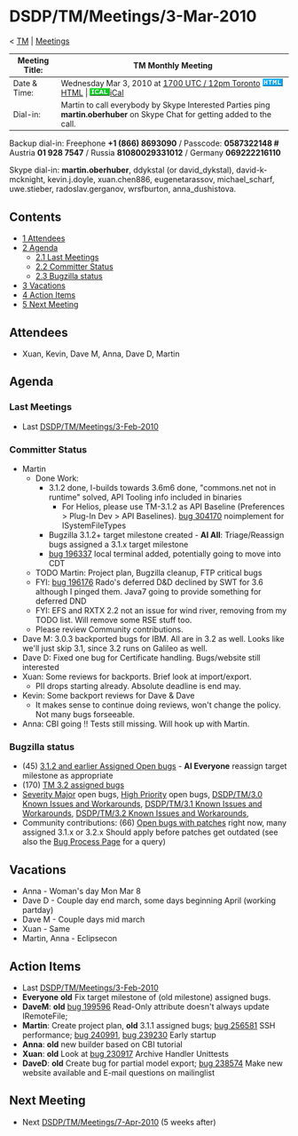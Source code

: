 

DSDP/TM/Meetings/3-Mar-2010
===========================

< [TM](./TM "DSDP/TM")‎ | [Meetings](./Meetings "DSDP/TM/Meetings")

| Meeting Title: | **TM Monthly Meeting** |
| --- | --- |
| Date & Time: | Wednesday Mar 3, 2010 at [1700 UTC / 12pm Toronto](http://www.timeanddate.com/worldclock/fixedtime.html?month=3&day=3&year=2010&hour=17&min=00&sec=0&p1=0)   ![Html.gif](./images/Html.gif)[HTML](http://www.google.com/calendar/embed?src=vn70im36r00qeusu8nme50cils@group.calendar.google.com&ctz=Canada/Toronto) \| ![Ical.gif](./images/Ical.gif)[iCal](http://www.google.com/calendar/ical/vn70im36r00qeusu8nme50cils@group.calendar.google.com/public/basic.ics) |
| Dial-in: | Martin to call everybody by Skype   Interested Parties ping **martin.oberhuber** on Skype Chat for getting added to the call. |

Backup dial-in: Freephone **+1 (866) 8693090** / Passcode: **0587322148 #**  
Austria **01 928 7547** / Russia **81080029331012** / Germany **069222216110**

Skype dial-in: **martin.oberhuber**, ddykstal (or david\_dykstal), david-k-mcknight, kevin.j.doyle, xuan.chen886, eugenetarassov, michael\_scharf, uwe.stieber, radoslav.gerganov, wrsfburton, anna_dushistova.  

Contents
--------

*   [1 Attendees](#Attendees)
*   [2 Agenda](#Agenda)
    *   [2.1 Last Meetings](#Last-Meetings)
    *   [2.2 Committer Status](#Committer-Status)
    *   [2.3 Bugzilla status](#Bugzilla-status)
*   [3 Vacations](#Vacations)
*   [4 Action Items](#Action-Items)
*   [5 Next Meeting](#Next-Meeting)

Attendees
---------

*   Xuan, Kevin, Dave M, Anna, Dave D, Martin

  

Agenda
------

### Last Meetings

*   Last [DSDP/TM/Meetings/3-Feb-2010](./3-Feb-2010 "DSDP/TM/Meetings/3-Feb-2010")

### Committer Status

*   Martin
    *   Done Work:
        *   3.1.2 done, I-builds towards 3.6m6 done, "commons.net not in runtime" solved, API Tooling info included in binaries
            *   For Helios, please use TM-3.1.2 as API Baseline (Preferences > Plug-In Dev > API Baselines). [bug 304170](https://bugs.eclipse.org/bugs/show_bug.cgi?id=304170) noimplement for ISystemFileTypes
        *   Bugzilla 3.1.2+ target milestone created - **AI All**: Triage/Reassign bugs assigned a 3.1.x target milestone
        *   [bug 196337](https://bugs.eclipse.org/bugs/show_bug.cgi?id=196337) local terminal added, potentially going to move into CDT
    *   TODO Martin: Project plan, Bugzilla cleanup, FTP critical bugs
    *   FYI: [bug 196176](https://bugs.eclipse.org/bugs/show_bug.cgi?id=196176) Rado's deferred D&D declined by SWT for 3.6 although I pinged them. Java7 going to provide something for deferred DND
    *   FYI: EFS and RXTX 2.2 not an issue for wind river, removing from my TODO list. Will remove some RSE stuff too.
    *   Please review Community contributions.
*   Dave M: 3.0.3 backported bugs for IBM. All are in 3.2 as well. Looks like we'll just skip 3.1, since 3.2 runs on Galileo as well.
*   Dave D: Fixed one bug for Certificate handling. Bugs/website still interested
*   Xuan: Some reviews for backports. Brief look at import/export.
    *   PII drops starting already. Absolute deadline is end may.
*   Kevin: Some backport reviews for Dave & Dave
    *   It makes sense to continue doing reviews, won't change the policy. Not many bugs forseeable.
*   Anna: CBI going !! Tests still missing. Will hook up with Martin.

  

### Bugzilla status

*   (45) [3.1.2 and earlier Assigned Open bugs](https://bugs.eclipse.org/bugs/buglist.cgi?query_format=advanced&product=Target+Management&target_milestone=3.0&target_milestone=3.0.1&target_milestone=3.0.2&target_milestone=3.1+M2&target_milestone=3.1+M3&target_milestone=3.1+M4&target_milestone=3.1+M5&target_milestone=3.1+M6&target_milestone=3.1+M7&target_milestone=3.1+RC1&target_milestone=3.1+RC2&target_milestone=3.1+RC3&target_milestone=3.1+RC4&target_milestone=3.1&target_milestone=3.1.1&target_milestone=3.1.2&bug_status=UNCONFIRMED&bug_status=NEW&bug_status=ASSIGNED&bug_status=REOPENED&cmdtype=doit) \- **AI Everyone** reassign target milestone as appropriate
*   (170) [TM 3.2 assigned bugs](https://bugs.eclipse.org/bugs/buglist.cgi?field0-0-0=target_milestone;query_format=advanced;bug_status=UNCONFIRMED;bug_status=NEW;bug_status=ASSIGNED;bug_status=REOPENED;type0-0-0=substring;value0-0-0=3.2;product=Target%20Management)
*   [Severity Major](https://bugs.eclipse.org/bugs/buglist.cgi?query_format=advanced&classification=DSDP&product=Target+Management&bug_status=UNCONFIRMED&bug_status=NEW&bug_status=ASSIGNED&bug_status=REOPENED&bug_severity=blocker&bug_severity=critical&bug_severity=major&cmdtype=doit) open bugs, [High Priority](https://bugs.eclipse.org/bugs/buglist.cgi?query_format=advanced&classification=DSDP&product=Target+Management&bug_status=UNCONFIRMED&bug_status=NEW&bug_status=ASSIGNED&bug_status=REOPENED&cmdtype=doit&field0-0-0=priority&type0-0-0=regexp&value0-0-0=P%5B12%5D&field0-0-1=bug_severity&type0-0-1=regexp&value0-0-1=blocker%7Ccritical%7Cmajor) open bugs, [DSDP/TM/3.0 Known Issues and Workarounds](./3.0_Known_Issues_and_Workarounds "DSDP/TM/3.0 Known Issues and Workarounds"), [DSDP/TM/3.1 Known Issues and Workarounds](./3.1_Known_Issues_and_Workarounds "DSDP/TM/3.1 Known Issues and Workarounds"), [DSDP/TM/3.2 Known Issues and Workarounds](./3.2_Known_Issues_and_Workarounds "DSDP/TM/3.2 Known Issues and Workarounds"),
*   Community contributions: (66) [Open bugs with patches](https://bugs.eclipse.org/bugs/buglist.cgi?query_format=advanced&classification=DSDP&product=Target+Management&bug_status=UNCONFIRMED&bug_status=NEW&bug_status=ASSIGNED&bug_status=REOPENED&cmdtype=doit&field0-0-0=attachments.ispatch&type0-0-0=equals&value0-0-0=1) right now, many assigned 3.1.x or 3.2.x Should apply before patches get outdated (see also the [Bug Process Page](https://www.eclipse.org/dsdp/tm/development/bug_process.php) for a query)

  

  

Vacations
---------

*   Anna - Woman's day Mon Mar 8
*   Dave D - Couple day end march, some days beginning April (working partday)
*   Dave M - Couple days mid march
*   Xuan - Same
*   Martin, Anna - Eclipsecon

Action Items
------------

*   Last [DSDP/TM/Meetings/3-Feb-2010](./3-Feb-2010 "DSDP/TM/Meetings/3-Feb-2010")
*   **Everyone** **old** Fix target milestone of (old milestone) assigned bugs.
*   **DaveM**: **old** [bug 199596](https://bugs.eclipse.org/bugs/show_bug.cgi?id=199596) Read-Only attribute doesn't always update IRemoteFile;
*   **Martin**: Create project plan, **old** 3.1.1 assigned bugs; [bug 256581](https://bugs.eclipse.org/bugs/show_bug.cgi?id=256581) SSH performance; [bug 240991](https://bugs.eclipse.org/bugs/show_bug.cgi?id=240991), [bug 239230](https://bugs.eclipse.org/bugs/show_bug.cgi?id=239230) Early startup
*   **Anna**: **old** new builder based on CBI tutorial
*   **Xuan**: **old** Look at [bug 230917](https://bugs.eclipse.org/bugs/show_bug.cgi?id=230917) Archive Handler Unittests
*   **DaveD**: **old** Create bug for partial model export; [bug 238574](https://bugs.eclipse.org/bugs/show_bug.cgi?id=238574) Make new website available and E-mail questions on mailinglist

Next Meeting
------------

*   Next [DSDP/TM/Meetings/7-Apr-2010](./7-Apr-2010 "DSDP/TM/Meetings/7-Apr-2010") (5 weeks after)

